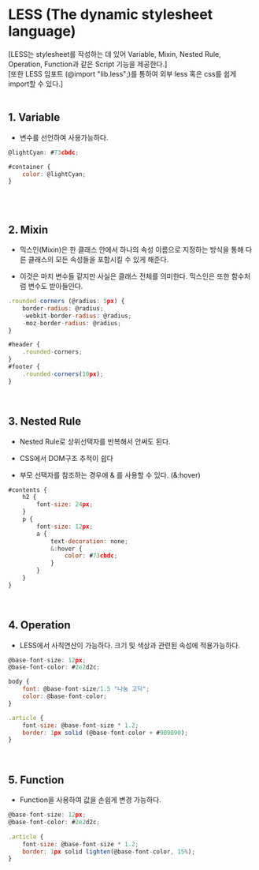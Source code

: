 # LESS (The dynamic stylesheet language) 

[LESS는 stylesheet를 작성하는 데 있어 Variable, Mixin, Nested Rule, Operation, Function과 같은 Script 기능을 제공한다.]
<br>
[또한 LESS 임포트 (@import "lib.less";)를 통하여 외부 less 혹은 css를 쉽게 import할 수 있다.]
<br><br>

## 1. Variable

* 변수를 선언하여 사용가능하다.

```js
@lightCyan: #73cbdc;

#container {
    color: @lightCyan;
}
```
<br><br>

## 2. Mixin
 
* 믹스인(Mixin)은 한 클래스 안에서 하나의 속성 이름으로 지정하는 방식을 통해 다른 클래스의 모든 속성들을 포함시킬 수 있게 해준다.

* 이것은 마치 변수들 같지만 사실은 클래스 전체를 의미한다. 믹스인은 또한 함수처럼 변수도 받아들인다.

```js
.rounded-corners (@radius: 5px) {
    border-radius: @radius;
    -webkit-border-radius: @radius;
    -moz-border-radius: @radius;
}

#header {
    .rounded-corners;
}
#footer {
    .rounded-corners(10px);
}
```
<br>

## 3. Nested Rule
        
* Nested Rule로 상위선택자를 반복해서 안써도 된다.

* CSS에서 DOM구조 추적이 쉽다

* 부모 선택자를 참조하는 경우에 & 를 사용할 수 있다. (&:hover)

```js
#contents {
    h2 {
        font-size: 24px;
    }
    p {
        font-size: 12px;
        a {
            text-decoration: none;
            &:hover {
                color: #73cbdc;
            }
        }
    }
}
```
<br>

## 4. Operation

* LESS에서 사칙연산이 가능하다. 크기 및 색상과 관련된 속성에 적용가능하다.

```js
@base-font-size: 12px;
@base-font-color: #2e2d2c;

body {
    font: @base-font-size/1.5 "나눔 고딕";
    color: @base-font-color;
}

.article {
    font-size: @base-font-size * 1.2;
    border: 1px solid (@base-font-color + #909090);
}
```
<br>

## 5. Function

* Function을 사용하여 값을 손쉽게 변경 가능하다.

```js
@base-font-size: 12px;
@base-font-color: #2e2d2c;
    
.article {
    font-size: @base-font-size * 1.2;
    border: 1px solid lighten(@base-font-color, 15%);
}
```